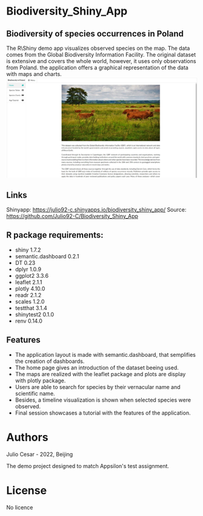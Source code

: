 # Biodiversity_Shiny_App
## Biodiversity of species occurrences in Poland
The R\Shiny demo app visualizes observed species on the map. The data comes from the Global Biodiversity Information Facility. The original dataset is extensive and covers the whole world, however, it uses only observations from Poland. the application offers a graphical representation of the data with maps and charts.
![](images/shiny_app_home.jpg)

## Links
Shinyapp: https://julio92-c.shinyapps.io/biodiversity_shiny_app/
Source: https://github.com/Julio92-C/Biodiversity_Shiny_App

## R package requirements:
- shiny 1.7.2
- semantic.dashboard 0.2.1
- DT 0.23
- dplyr 1.0.9
- ggplot2 3.3.6
- leaflet 2.1.1
- plotly 4.10.0
- readr 2.1.2 
- scales 1.2.0
- testthat 3.1.4
- shinytest2 0.1.0
- renv 0.14.0

## Features
- The application layout is made with semantic.dashboard, that semplifies the creation of dashboards.
- The home page gives an introduction of the dataset beeing used.
- The maps are realized with the leaflet package and plots are display with plotly package.
- Users are able to search for species by their vernacular name and scientific name.
- Besides, a timeline visualization is shown when selected species were observed.
- Final session showcases a tutorial with the features of the application.

# Authors
Julio Cesar - 2022, Beijing

The demo project designed to match Appsilon's test assignment.

# License
No licence

